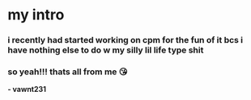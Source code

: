 # my intro

### i recently had started working on cpm for the fun of it bcs i have nothing else to do w my silly lil life type shit <br>
### so yeah!!! thats all from me 😘


**- vawnt231**
